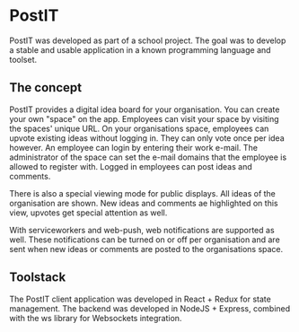 # PostIT
PostIT was developed as part of a school project. The goal was to develop a stable and usable application in a known programming language and toolset.

## The concept
PostIT provides a digital idea board for your organisation. You can create your own "space" on the app. Employees can visit your space by visiting the spaces' unique URL. On your organisations space, employees can upvote existing ideas without logging in. They can only vote once per idea however. An employee can login by entering their work e-mail. The administrator of the space can set the e-mail domains that the employee is allowed to register with. Logged in employees can post ideas and comments.

There is also a special viewing mode for public displays. All ideas of the organisation are shown. New ideas and comments ae highlighted on this view, upvotes get special attention as well.

With serviceworkers and web-push, web notifications are supported as well. These notifications can be turned on or off per organisation and are sent when new ideas or comments are posted to the organisations space.

## Toolstack
The PostIT client application was developed in React + Redux for state management. The backend was developed in NodeJS + Express, combined with the ws library for Websockets integration.
